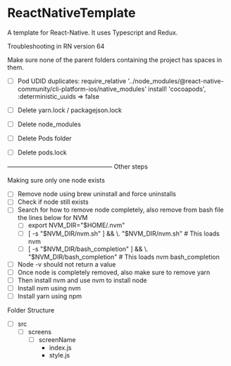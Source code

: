 # ReactNativeTemplate
A template for React-Native. It uses Typescript and Redux.

Troubleshooting in RN version 64

Make sure none of the parent folders containing the project has spaces in them.

- [ ] Pod UDID duplicates:
require_relative '../node_modules/@react-native-community/cli-platform-ios/native_modules'
install! 'cocoapods',
         :deterministic_uuids => false

- [ ] Delete yarn.lock / packagejson.lock
- [ ] Delete node_modules
- [ ] Delete Pods folder
- [ ] Delete pods.lock

—————————————————
Other steps

Making sure only one node exists

- [ ] Remove node using brew uninstall and force uninstalls
- [ ] Check if node still exists
- [ ] Search for how to remove node completely, also remove from bash file the lines below for NVM
    - [ ] export NVM_DIR="$HOME/.nvm"
    - [ ] [ -s "$NVM_DIR/nvm.sh" ] && \. "$NVM_DIR/nvm.sh"  # This loads nvm
    - [ ] [ -s "$NVM_DIR/bash_completion" ] && \. "$NVM_DIR/bash_completion"  # This loads nvm bash_completion

- [ ] Node -v should not return a value
- [ ] Once node is completely removed, also make sure to remove yarn
- [ ] Then install nvm and use nvm to install node
- [ ] Install nvm using nvm
- [ ] Install yarn using npm

Folder Structure

- [ ] src
    - [ ] screens
        - [ ] screenName
            - index.js
            - style.js